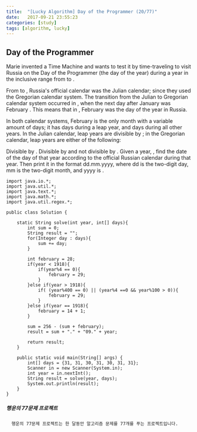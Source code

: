 ```yaml
---
title:  "[Lucky Algorithm] Day of the Programmer (20/77)"
date:   2017-09-21 23:55:23
categories: [study]
tags: [algorithm, lucky]
---
```

## Day of the Programmer
Marie invented a Time Machine and wants to test it by time-traveling to visit Russia on the Day of the Programmer (the day of the year) during a year in the inclusive range from to .

From to , Russia's official calendar was the Julian calendar; since they used the Gregorian calendar system. The transition from the Julian to Gregorian calendar system occurred in , when the next day after January was February . This means that in , February was the day of the year in Russia.

In both calendar systems, February is the only month with a variable amount of days; it has days during a leap year, and days during all other years. In the Julian calendar, leap years are divisible by ; in the Gregorian calendar, leap years are either of the following:

Divisible by . Divisible by and not divisible by . Given a year, , find the date of the day of that year according to the official Russian calendar during that year. Then print it in the format dd.mm.yyyy, where dd is the two-digit day, mm is the two-digit month, and yyyy is .

```
import java.io.*;
import java.util.*;
import java.text.*;
import java.math.*;
import java.util.regex.*;

public class Solution {

    static String solve(int year, int[] days){
        int sum = 0;
        String result = "";
        for(Integer day : days){
            sum += day;
        }

        int february = 28;
        if(year < 1918){
            if(year%4 == 0){
                february = 29;
            }
        }else if(year > 1918){
            if( (year%400 == 0) || (year%4 ==0 && year%100 > 0)){
                february = 29;
            }
        }else if(year == 1918){
            february = 14 + 1;
        }

        sum = 256 - (sum + february);
        result = sum + "." + "09." + year;

        return result;
    }

    public static void main(String[] args) {
        int[] days = {31, 31, 30, 31, 30, 31, 31};
        Scanner in = new Scanner(System.in);
        int year = in.nextInt();
        String result = solve(year, days);
        System.out.println(result);
    }
}

```

##### 행운의 77문제 프로젝트
```
  행운의 77문제 프로젝트는 한 달동안 알고리즘 문제를 77개를 푸는 프로젝트입니다.
```
